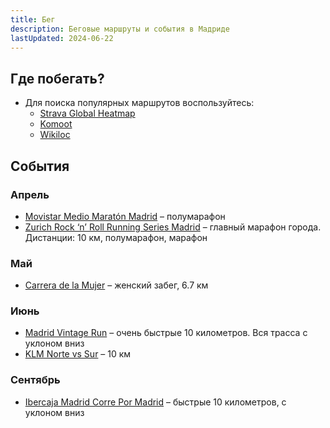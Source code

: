 ```yaml
---
title: Бег
description: Беговые маршруты и события в Мадриде
lastUpdated: 2024-06-22
---
```


## Где побегать?

- Для поиска популярных маршрутов воспользуйтесь:
  - [Strava Global Heatmap](https://www.strava.com/maps/global-heatmap?sport=Run&style=dark&terrain=false&labels=true&poi=true&cPhotos=true&gColor=blue&gOpacity=100#10/40.4181/-3.6649)
  - [Komoot](https://www.komoot.com/)
  - [Wikiloc](https://www.wikiloc.com/)

## События

### Апрель

- [Movistar Medio Maratón Madrid](https://www.mediomaratonmadrid.es/) – полумарафон
- [Zurich Rock ‘n’ Roll Running Series Madrid](https://rocknrollmadridrun.com/) – главный марафон города. Дистанции: 10 км, полумарафон, марафон

### Май

- [Carrera de la Mujer](https://www.carreradelamujer.com/) – женский забег, 6.7 км

### Июнь

- [Madrid Vintage Run](https://madridvintagerun.com/) – очень быстрые 10 километров. Вся трасса с уклоном вниз
- [KLM Norte vs Sur](https://klmnortevssur.com/) – 10 км

### Сентябрь

- [Ibercaja Madrid Corre Por Madrid](https://madridcorrepormadrid.org/) – быстрые 10 километров, с уклоном вниз
